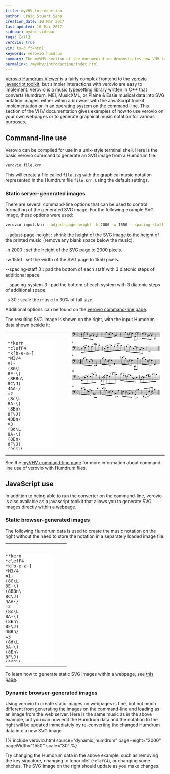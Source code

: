 ```yaml
---
title: myVHV introduction
author: Craig Stuart Sapp
creation_date: 10 Mar 2017
last_updated: 10 Mar 2017
sidebar: mydoc_sidebar
tags: [all]
verovio: true
vim: ts=3 ft=html
keywords: verovio humdrum
summary: The myVHV section of the documentation demonstrates how VHV technology can be used on your own webpages.
permalink: /myvhv/introduction/index.html
---
```


<style>
table td:first-child { width: 180px; }
td, tr, table { border: none !important; }
pre#myhumdrum, pre#myhumdrum2 { background: white; }
div #myhumdrum, div #myhumdrum2 { height: 420px; overflow: auto; white-space: pre; }
</style>

[Verovio Humdrum Viewer](http://verovio.humdrum.org) is a fairly
complex frontend to the [verovio javascript
toolkit](http://www.verovio.org), but simpler interactions
with verovio are easy to implement.   Verovio is a music typesetting
library [written in
C++](https://github.com/rism-ch/verovio/tree/develop-humdrum) that
converts Humdrum, MEI, MusicXML, or Plaine & Easie musical data
into SVG notation images, either within a browser with the JavaScript 
toolkit implementation or in an operating system on the
command-line.
This section of the VHV documentation gives examples
of how to use verovio on your own webpages or to generate graphical
music notation for various purposes.


## Command-line use ##

Verovio can be compiled for use in a unix-style terminal shell.
Here is the basic verovio command to generate 
an SVG image from a Humdrum file:

```bash
verovio file.krn
```
This will create a file called `file.svg` with the graphical
music notation represented in the Humdrum file `file.krn`,
using the default settings.

### Static server-generated images ###

There are several command-line options that can be used to
control formatting of the generated SVG image.  For the following
example SVG image, these options were used:

```bash
verovio input.krn --adjust-page-height -h 2000 -w 1550 --spacing-staff 3 --spacing-system 3 -s 30
```

--adjust-page-height
: shrink the height of the SVG image to  the height of the printed music (remove any blank space below the music).

-h 2000
: set the height of the SVG page to 2000 pixels.

-w 1550
: set the width of the SVG page to 1550 pixels.

--spacing-staff 3
: pad the bottom of each staff with 3 diatonic steps of additional space.

--spacing-system 3
: pad the bottom of each system with 3 diatonic steps of additional space.

-s 30
: scale the music to 30% of full size.

Additional options can be found on the 
[verovio command-line page](http://www.verovio.org/command-line.xhtml).

The resulting SVG image is shown on the right, with the input
Humdrum data shown beside it:

<center>
<table style="border: none; background-color: transparent">
<tr valign="top" style="background-color: transparent">
<td>
<div>
<pre style="width:150px; margin-top:25px; height:345px;" readonly id="myhumdrum">
**kern
*clefF4
*k[b-e-a-]
*M3/4
=1-
(8G\L
8E-\)
(8BBn\
8C\J)
4AA-/
=2
(8c\L
8A-\)
(8En\
8F\J)
4BBn/
=3
(8d\L
8A-\)
(8En\
8F\J)
(8GG\L
8G\J)
=4
(8F\L
8E-\)
(8BBn\
8C\J)
4CC/
=5
(8C\L
8E-\
8A-\)
(8G\
8d-X\
8c\J)
=6
(8D\L
8F\
8B-\)
(8A-\
8c\
8B-\J)
=7
(8A-\L
8G\)
(8D\
8E-\)
(8BB-\
8D\J)
=8
2.EE-/
=9:|!|:
(8B-\L
8G\)
(8D\
8E-\J)
4DD-X/
=10
(8B-\L
8G\)
(8En\
8F\J)
4GG/
=11
(8d-X\L
8B-\)
(8En\
8F\J)
8CC\L
8c\J
=12
(8B-\L
8A-\)
(8En\
8F\J)
4FF/
=13
(8EE-\L
8C\
8F\)
(8E-\
8B-\
8An\J)
=14
(8DD\L
8D\
8G\)
(8F\
8c\
8Bn\J)
=15
(8c\L
8A-\)
(8F#X\
8G\)
8BBn\
8C\J
=16
(8GG\L
8D\)
(8G\
8F#X\)
8c\
8Bn\J
=17
(8e-\L
8c\)
(8F#X\
8G\J)
8AAn\L
8e-\J
=18
(8d\L
8A-X\)
(8En\
8F\J)
8BBn\L
8G\J
=19
(8F\L
8E-\
8BBn\
8C\J)
(8GG\L
8Bn\J)
=20
(8CC/L
8GG/
8F/
8E-/J
4c\)
=:|!
*-
</pre>
</div>

</td>
<td>
<div style="margin-top: -30px">
<img style="width:465px;" src="bwv1011-sarabande.svg"/>
</div>
</td>
</tr>
</table>
</center>


See the [myVHV command-line page](../command_line) for more information
about command-line use of verovio with Humdrum files.


## JavaScript use ##

In addition to being able to run the converter on the command-line,
verovio is also available as a javascript toolkit that allows you
to generate SVG images directly within a webpage.  




### Static browser-generated images ###

The following Humdrum data is used to create the music notation on
the right without the need to store the notation in a separately
loaded image file:

<center>
<table style="padding:0 !important; border: none; background-color: transparent;">
<tr valign="top" style="background-color: transparent; padding:0 !important;">
<td style="padding:0 !important;">
<div>
<pre style="width:150px; margin-top:30px; height:345px;" readonly id="myhumdrum">
**kern
*clefF4
*k[b-e-a-]
*M3/4
=1-
(8G\L
8E-\)
(8BBn\
8C\J)
4AA-/
=2
(8c\L
8A-\)
(8En\
8F\J)
4BBn/
=3
(8d\L
8A-\)
(8En\
8F\J)
(8GG\L
8G\J)
=4
(8F\L
8E-\)
(8BBn\
8C\J)
4CC/
=5
(8C\L
8E-\
8A-\)
(8G\
8d-X\
8c\J)
=6
(8D\L
8F\
8B-\)
(8A-\
8c\
8B-\J)
=7
(8A-\L
8G\)
(8D\
8E-\)
(8BB-\
8D\J)
=8
2.EE-/
=9:|!|:
(8B-\L
8G\)
(8D\
8E-\J)
4DD-X/
=10
(8B-\L
8G\)
(8En\
8F\J)
4GG/
=11
(8d-X\L
8B-\)
(8En\
8F\J)
8CC\L
8c\J
=12
(8B-\L
8A-\)
(8En\
8F\J)
4FF/
=13
(8EE-\L
8C\
8F\)
(8E-\
8B-\
8An\J)
=14
(8DD\L
8D\
8G\)
(8F\
8c\
8Bn\J)
=15
(8c\L
8A-\)
(8F#X\
8G\)
8BBn\
8C\J
=16
(8GG\L
8D\)
(8G\
8F#X\)
8c\
8Bn\J
=17
(8e-\L
8c\)
(8F#X\
8G\J)
8AAn\L
8e-\J
=18
(8d\L
8A-X\)
(8En\
8F\J)
8BBn\L
8G\J
=19
(8F\L
8E-\
8BBn\
8C\J)
(8GG\L
8Bn\J)
=20
(8CC/L
8GG/
8F/
8E-/J
4c\)
=:|!
*-
</pre>
</div>

</td>
<td>
<div style="margin-top:-20px;" id="mynotation">
</div>
</td>
</tr>
</table>
</center>

<script>

var vrvToolkit;

window.addEventListener("DOMContentLoaded", showMyHumdrum);

var options = {
	inputFormat: "humdrum",
	adjustPageHeight: 1,
	pageHeight: 2000,
	pageWidth: 1550,
	scale: 30,
	spacingSystem: 3,
	spacingStaff: 3,
	font: "Leipzig"
};

function showMyHumdrum() {
	vrvToolkit = new verovio.toolkit();
	var myhumdrum = document.querySelector("#myhumdrum");
	if (!myhumdrum) {
		return;
	}
	var location = document.querySelector("#mynotation");
	if (!location) {
		return;
	}

	var svg = vrvToolkit.renderData(myhumdrum.textContent, options);
	location.innerHTML = svg;
	location.style.marginLeft = "20px";
}


</script>

To learn how to generate static SVG images within a
webpage, see [this page](../static).


### Dynamic browser-generated images ###

Using verovio to create static images on webpages is fine, but not
much different from generating the images on the command-line
and loading as an image from the web server.  Here is the same
music as in the above example, but you can now edit the 
Humdrum data and the notation to the right will be updated
immediately by re-converting the changed Humdrum data
into a new SVG image.

{% include verovio.html
	source="dynamic_humdrum"
	pageHeight="2000"
	pageWidth="1550"
	scale="30"
%}
<script  type="text/humdrum" id="dynamic_humdrum">
**kern
*clefF4
*k[b-e-a-]
*M3/4
=1-
(8G\L
8E-\)
(8BBn\
8C\J)
4AA-/
=2
(8c\L
8A-\)
(8En\
8F\J)
4BBn/
=3
(8d\L
8A-\)
(8En\
8F\J)
(8GG\L
8G\J)
=4
(8F\L
8E-\)
(8BBn\
8C\J)
4CC/
=5
(8C\L
8E-\
8A-\)
(8G\
8d-X\
8c\J)
=6
(8D\L
8F\
8B-\)
(8A-\
8c\
8B-\J)
=7
(8A-\L
8G\)
(8D\
8E-\)
(8BB-\
8D\J)
=8
2.EE-/
=9:|!|:
(8B-\L
8G\)
(8D\
8E-\J)
4DD-X/
=10
(8B-\L
8G\)
(8En\
8F\J)
4GG/
=11
(8d-X\L
8B-\)
(8En\
8F\J)
8CC\L
8c\J
=12
(8B-\L
8A-\)
(8En\
8F\J)
4FF/
=13
(8EE-\L
8C\
8F\)
(8E-\
8B-\
8An\J)
=14
(8DD\L
8D\
8G\)
(8F\
8c\
8Bn\J)
=15
(8c\L
8A-\)
(8F#X\
8G\)
8BBn\
8C\J
=16
(8GG\L
8D\)
(8G\
8F#X\)
8c\
8Bn\J
=17
(8e-\L
8c\)
(8F#X\
8G\J)
8AAn\L
8e-\J
=18
(8d\L
8A-X\)
(8En\
8F\J)
8BBn\L
8G\J
=19
(8F\L
8E-\
8BBn\
8C\J)
(8GG\L
8Bn\J)
=20
(8CC/L
8GG/
8F/
8E-/J
4c\)
=:|!
*-
</script>


Try changing the Humdrum data in the above example, such as removing
the key signature, changing to tenor clef (`*clefC4`), or changing
some pitches.  The SVG image on the right should update as you
make changes.

